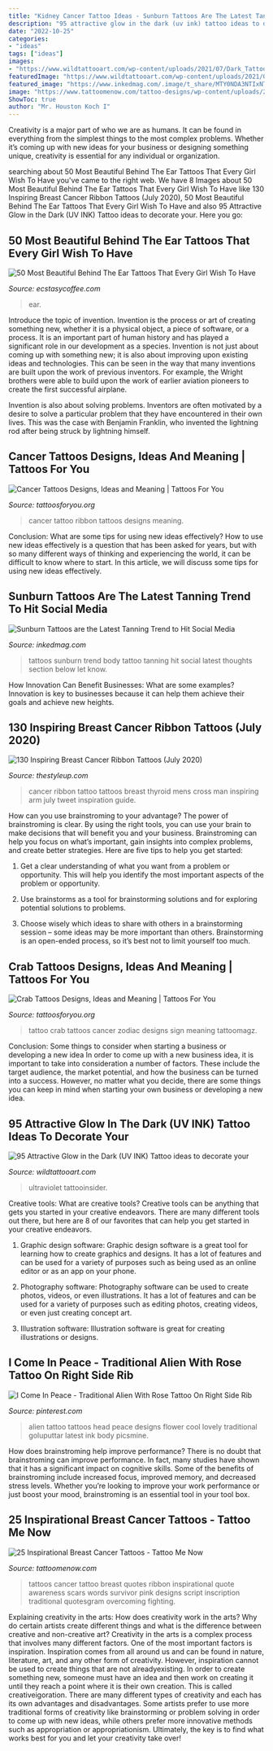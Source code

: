 ```yaml
---
title: "Kidney Cancer Tattoo Ideas - Sunburn Tattoos Are The Latest Tanning Trend To Hit Social Media"
description: "95 attractive glow in the dark (uv ink) tattoo ideas to decorate your"
date: "2022-10-25"
categories:
- "ideas"
tags: ["ideas"]
images:
- "https://www.wildtattooart.com/wp-content/uploads/2021/07/Dark_Tattoos_08072173.jpg"
featuredImage: "https://www.wildtattooart.com/wp-content/uploads/2021/07/Dark_Tattoos_08072173.jpg"
featured_image: "https://www.inkedmag.com/.image/t_share/MTY0NDA3NTIxNTQzNDY0ODk1/screen-shot-2019-05-29-at-11831-pm.png"
image: "https://www.tattoomenow.com/tattoo-designs/wp-content/uploads/2012/09/245798092132747071_OqVFqX4Z_c.jpg"
ShowToc: true
author: "Mr. Houston Koch I"
---
```



Creativity is a major part of who we are as humans. It can be found in everything from the simplest things to the most complex problems. Whether it’s coming up with new ideas for your business or designing something unique, creativity is essential for any individual or organization.

	

		
searching about 50 Most Beautiful Behind The Ear Tattoos That Every Girl Wish To Have you've came to the right web. We have 8 Images about 50 Most Beautiful Behind The Ear Tattoos That Every Girl Wish To Have like 130 Inspiring Breast Cancer Ribbon Tattoos (July 2020), 50 Most Beautiful Behind The Ear Tattoos That Every Girl Wish To Have and also 95 Attractive Glow in the Dark (UV INK) Tattoo ideas to decorate your. Here you go:
		
    
## 50 Most Beautiful Behind The Ear Tattoos That Every Girl Wish To Have

<img loading=lazy src="https://www.ecstasycoffee.com/wp-content/uploads/2016/08/Small-Hamsa-Tattoo-Behind-The-Ear.jpg" onerror="this.onerror=null;this.src='https://tse3.mm.bing.net/th?id=OIP.XlAjJe1f9BVxH_ykMdY5KAHaLD&amp;pid=15.1';" alt="50 Most Beautiful Behind The Ear Tattoos That Every Girl Wish To Have">

_Source: ecstasycoffee.com_

>ear. 

	

Introduce the topic of invention.
Invention is the process or art of creating something new, whether it is a physical object, a piece of software, or a process. It is an important part of human history and has played a significant role in our development as a species.
Invention is not just about coming up with something new; it is also about improving upon existing ideas and technologies. This can be seen in the way that many inventions are built upon the work of previous inventors. For example, the Wright brothers were able to build upon the work of earlier aviation pioneers to create the first successful airplane.

Invention is also about solving problems. Inventors are often motivated by a desire to solve a particular problem that they have encountered in their own lives. This was the case with Benjamin Franklin, who invented the lightning rod after being struck by lightning himself.

    
## Cancer Tattoos Designs, Ideas And Meaning | Tattoos For You

<img loading=lazy src="http://www.tattoosforyou.org/wp-content/uploads/2013/10/Cancer-Ribbon-Tattoo-Ideas.jpg" onerror="this.onerror=null;this.src='https://tse3.mm.bing.net/th?id=OIP.Pbx3nR4Ygb9TcBmbl0c0bwHaJ4&amp;pid=15.1';" alt="Cancer Tattoos Designs, Ideas and Meaning | Tattoos For You">

_Source: tattoosforyou.org_

>cancer tattoo ribbon tattoos designs meaning. 

	

Conclusion: What are some tips for using new ideas effectively?
How to use new ideas effectively is a question that has been asked for years, but with so many different ways of thinking and experiencing the world, it can be difficult to know where to start. In this article, we will discuss some tips for using new ideas effectively.

    
## Sunburn Tattoos Are The Latest Tanning Trend To Hit Social Media

<img loading=lazy src="https://www.inkedmag.com/.image/t_share/MTY0NDA3NTIxNTQzNDY0ODk1/screen-shot-2019-05-29-at-11831-pm.png" onerror="this.onerror=null;this.src='https://tse3.mm.bing.net/th?id=OIP.ytD4HljK_5ty3Ne1zSUzSgHaH3&amp;pid=15.1';" alt="Sunburn Tattoos are the Latest Tanning Trend to Hit Social Media">

_Source: inkedmag.com_

>tattoos sunburn trend body tattoo tanning hit social latest thoughts section below let know. 

	

How Innovation Can Benefit Businesses: What are some examples?
Innovation is key to businesses because it can help them achieve their goals and achieve new heights.

    
## 130 Inspiring Breast Cancer Ribbon Tattoos (July 2020)

<img loading=lazy src="https://thestyleup.com/wp-content/uploads/2016/08/cancer-ribbon-tattoo-17.jpg" onerror="this.onerror=null;this.src='https://tse3.mm.bing.net/th?id=OIP._Ppbyupn8jk_mXUWdAILIAHaHa&amp;pid=15.1';" alt="130 Inspiring Breast Cancer Ribbon Tattoos (July 2020)">

_Source: thestyleup.com_

>cancer ribbon tattoo tattoos breast thyroid mens cross man inspiring arm july tweet inspiration guide. 

	

How can you use brainstroming to your advantage?
The power of brainstroming is clear. By using the right tools, you can use your brain to make decisions that will benefit you and your business. Brainstroming can help you focus on what’s important, gain insights into complex problems, and create better strategies. Here are five tips to help you get started: 
1. Get a clear understanding of what you want from a problem or opportunity. This will help you identify the most important aspects of the problem or opportunity. 

2. Use brainstorms as a tool for brainstorming solutions and for exploring potential solutions to problems. 

3. Choose wisely which ideas to share with others in a brainstorming session – some ideas may be more important than others. Brainstorming is an open-ended process, so it’s best not to limit yourself too much.

    
## Crab Tattoos Designs, Ideas And Meaning | Tattoos For You

<img loading=lazy src="https://www.tattoosforyou.org/wp-content/uploads/2016/03/Crab-Tattoo-Ideas.jpg" onerror="this.onerror=null;this.src='https://tse2.mm.bing.net/th?id=OIP.Q0EabrMXcC5_hig4HK7JbAHaJ5&amp;pid=15.1';" alt="Crab Tattoos Designs, Ideas and Meaning | Tattoos For You">

_Source: tattoosforyou.org_

>tattoo crab tattoos cancer zodiac designs sign meaning tattoomagz. 

	

Conclusion: Some things to consider when starting a business or developing a new idea
In order to come up with a new business idea, it is important to take into consideration a number of factors. These include the target audience, the market potential, and how the business can be turned into a success. However, no matter what you decide, there are some things you can keep in mind when starting your own business or developing a new idea.

    
## 95 Attractive Glow In The Dark (UV INK) Tattoo Ideas To Decorate Your

<img loading=lazy src="https://www.wildtattooart.com/wp-content/uploads/2021/07/Dark_Tattoos_08072173.jpg" onerror="this.onerror=null;this.src='https://tse1.mm.bing.net/th?id=OIP.L6iybhu5M6K3nj9QOwcllgHaJe&amp;pid=15.1';" alt="95 Attractive Glow in the Dark (UV INK) Tattoo ideas to decorate your">

_Source: wildtattooart.com_

>ultraviolet tattooinsider. 

	

Creative tools: What are creative tools?
Creative tools can be anything that gets you started in your creative endeavors. There are many different tools out there, but here are 8 of our favorites that can help you get started in your creative endeavors. 
1. Graphic design software: Graphic design software is a great tool for learning how to create graphics and designs. It has a lot of features and can be used for a variety of purposes such as being used as an online editor or as an app on your phone.

2. Photography software: Photography software can be used to create photos, videos, or even illustrations. It has a lot of features and can be used for a variety of purposes such as editing photos, creating videos, or even just creating concept art.

3. Illustration software: Illustration software is great for creating illustrations or designs.

    
## I Come In Peace - Traditional Alien With Rose Tattoo On Right Side Rib

<img loading=lazy src="https://i.pinimg.com/736x/2c/fa/a6/2cfaa6cad25b392ccfaa118df408722c--travel-tattoos-cool-tattoos.jpg" onerror="this.onerror=null;this.src='https://tse4.mm.bing.net/th?id=OIP.S_KfLbSvoXqeq9TwdZewXwHaJ4&amp;pid=15.1';" alt="I Come In Peace - Traditional Alien With Rose Tattoo On Right Side Rib">

_Source: pinterest.com_

>alien tattoo tattoos head peace designs flower cool lovely traditional goluputtar latest ink body picsmine. 

	

How does brainstroming help improve performance?
There is no doubt that brainstroming can improve performance. In fact, many studies have shown that it has a significant impact on cognitive skills. Some of the benefits of brainstroming include increased focus, improved memory, and decreased stress levels. Whether you’re looking to improve your work performance or just boost your mood, brainstroming is an essential tool in your tool box.

    
## 25 Inspirational Breast Cancer Tattoos - Tattoo Me Now

<img loading=lazy src="https://www.tattoomenow.com/tattoo-designs/wp-content/uploads/2012/09/245798092132747071_OqVFqX4Z_c.jpg" onerror="this.onerror=null;this.src='https://tse1.mm.bing.net/th?id=OIP.-Ful3eVlqP3lG_SQmpu9yQHaFj&amp;pid=15.1';" alt="25 Inspirational Breast Cancer Tattoos - Tattoo Me Now">

_Source: tattoomenow.com_

>tattoos cancer tattoo breast quotes ribbon inspirational quote awareness scars words survivor pink designs script inscription traditional quotesgram overcoming fighting. 

	

Explaining creativity in the arts: How does creativity work in the arts? Why do certain artists create different things and what is the difference between creative and non-creative art?
Creativity in the arts is a complex process that involves many different factors. One of the most important factors is inspiration. Inspiration comes from all around us and can be found in nature, literature, art, and any other form of creativity. However, inspiration cannot be used to create things that are not alreadyexisting. In order to create something new, someone must have an idea and then work on creating it until they reach a point where it is their own creation. This is called creativeigoration. There are many different types of creativity and each has its own advantages and disadvantages. Some artists prefer to use more traditional forms of creativity like brainstorming or problem solving in order to come up with new ideas, while others prefer more innovative methods such as appropriation or appropriationism. Ultimately, the key is to find what works best for you and let your creativity take over!

